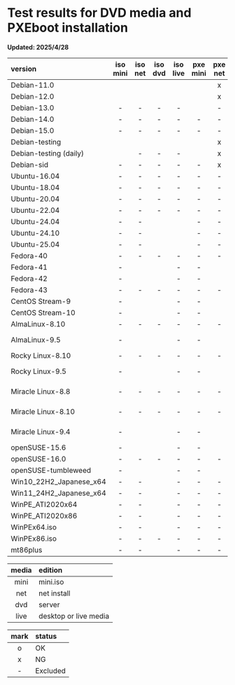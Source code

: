 # **Test results for DVD media and PXEboot installation**  
  
**Updated: 2025/4/28**  
  
|         version          | iso mini| iso net | iso dvd | iso live| pxe mini| pxe net | pxe dvd | pxe live|      code name      | life |  release   |support end | long term  |    rhel    |         kerne         |         note         |
| :----------------------- | :-----: | :-----: | :-----: | :-----: | :-----: | :-----: | :-----: | :-----: | :------------------ | :--: | :--------: | :--------: | :--------: | :--------: | :-------------------- | :------------------- |
| Debian-11.0              |         |         |         |         |         |    x    |    x    |    x    | Bullseye            | LTS  | 2021/08/14 | 2024/08/15 | 2026/08/31 |            | 5.10                  | oldstable            |
| Debian-12.0              |         |         |         |         |         |    x    |    x    |    x    | Bookworm            |      | 2023/06/10 | 2026/06/xx | 2028/06/xx |            | 6.1                   | stable               |
| Debian-13.0              |    -    |    -    |    -    |    -    |         |    -    |    -    |    -    | Trixie              |      | 2025/xx/xx | 20xx/xx/xx | 20xx/xx/xx |            |                       | testing              |
| Debian-14.0              |    -    |    -    |    -    |    -    |    -    |    -    |    -    |    -    | Forky               |      | 2027/xx/xx | 20xx/xx/xx | 20xx/xx/xx |            |                       |                      |
| Debian-15.0              |    -    |    -    |    -    |    -    |    -    |    -    |    -    |    -    | Duke                |      | 20xx/xx/xx | 20xx/xx/xx | 20xx/xx/xx |            |                       |                      |
| Debian-testing           |         |         |         |         |         |    x    |    x    |    x    | Testing             |      | 20xx/xx/xx | 20xx/xx/xx | 20xx/xx/xx |            |                       | testing              |
| Debian-testing (daily)   |         |    -    |    -    |    -    |         |    x    |    x    |    x    | Testing             |      | 20xx/xx/xx | 20xx/xx/xx | 20xx/xx/xx |            |                       | testing_daily_build  |
| Debian-sid               |    -    |    -    |    -    |    -    |    -    |    x    |    x    |    x    | SID                 |      | 20xx/xx/xx | 20xx/xx/xx | 20xx/xx/xx |            |                       | sid                  |
| Ubuntu-16.04             |    -    |    -    |    -    |    -    |    -    |    -    |    -    |    -    | Xenial_Xerus        | LTS  | 2016/04/21 | 2021/04/30 | 2026/04/23 |            | 4.4                   |                      |
| Ubuntu-18.04             |    -    |    -    |    -    |    -    |    -    |    -    |    -    |    -    | Bionic_Beaver       | LTS  | 2018/04/26 | 2023/05/31 | 2028/04/26 |            | 4.15                  |                      |
| Ubuntu-20.04             |    -    |    -    |    -    |    -    |    -    |    -    |    -    |    -    | Focal_Fossa         |      | 2020/04/23 | 2025/05/29 | 2030/04/23 |            | 5.4                   |                      |
| Ubuntu-22.04             |    -    |    -    |    -    |    -    |    -    |    -    |    -    |    -    | Jammy_Jellyfish     |      | 2022/04/21 | 2027/06/01 | 2032/04/21 |            | 5.15 or 5.17          |                      |
| Ubuntu-24.04             |    -    |    -    |         |         |    -    |    -    |         |         | Noble_Numbat        |      | 2024/04/25 | 2029/05/31 | 2034/04/25 |            | 6.8                   |                      |
| Ubuntu-24.10             |    -    |    -    |         |         |    -    |    -    |         |         | Oracular_Oriole     |      | 2024/10/10 | 2025/07/xx |            |            | 6.11                  |                      |
| Ubuntu-25.04             |    -    |    -    |         |         |    -    |    -    |         |         | Plucky_Puffin       |      | 2025/04/17 | 2026/01/xx |            |            | 6.14                  |                      |
| Fedora-40                |    -    |    -    |    -    |    -    |    -    |    -    |    -    |    -    |                     |      | 2024/04/23 | 2025/05/28 |            |            | 6.8                   |                      |
| Fedora-41                |    -    |         |         |    -    |    -    |         |         |    -    |                     |      | 2024/10/29 | 2025/11/19 |            |            | 6.11                  |                      |
| Fedora-42                |    -    |         |         |    -    |    -    |         |         |    -    |                     |      | 2025/04/15 | 2026/05/13 |            |            | 6.14                  |                      |
| Fedora-43                |    -    |    -    |    -    |    -    |    -    |    -    |    -    |    -    |                     |      | 2025/11/11 | 2026/12/02 |            |            |                       |                      |
| CentOS Stream-9          |    -    |         |         |    -    |    -    |         |         |    -    |                     |      | 2021/12/03 | 2027/05/31 |            |            | 5.14.0                |                      |
| CentOS Stream-10         |    -    |         |         |    -    |    -    |         |         |    -    | Coughlan            |      | 2024/12/12 | 2030/01/01 |            |            | 6.12.0                |                      |
| AlmaLinux-8.10           |    -    |    -    |    -    |    -    |    -    |    -    |    -    |    -    | Cerulean_Leopard    |      | 2024/05/28 |            |            | 2024/05/22 | 4.18.0-553            |                      |
| AlmaLinux-9.5            |    -    |         |         |    -    |    -    |         |         |    -    | Teal_Serval         |      | 2024/11/18 |            |            | 2024/11/13 | 5.14.0-503.11.1       |                      |
| Rocky Linux-8.10         |    -    |    -    |    -    |    -    |    -    |    -    |    -    |    -    | Green_Obsidian      |      | 2024/05/30 |            |            | 2024/05/22 | 4.18.0-553            |                      |
| Rocky Linux-9.5          |    -    |         |         |    -    |    -    |         |         |    -    | Blue_Onyx           |      | 2024/11/19 |            |            | 2024/11/12 | 5.14.0-503.14.1       |                      |
| Miracle Linux-8.8        |    -    |    -    |    -    |    -    |    -    |    -    |    -    |    -    |                     |      | 2023/10/05 |            |            | 2023/05/16 | 4.18.0-477.el8        |                      |
| Miracle Linux-8.10       |    -    |    -    |    -    |    -    |    -    |    -    |    -    |    -    | Peony               |      | 2024/10/17 |            |            | 2024/05/22 | 4.18.0-553.el8_10     |                      |
| Miracle Linux-9.4        |    -    |         |         |    -    |    -    |         |         |    -    | Feige               |      | 2024/09/02 |            |            | 2024/04/30 | 5.14.0-427.13.1.el9_4 |                      |
| openSUSE-15.6            |    -    |         |         |    -    |    -    |         |         |    -    |                     |      | 2024/06/12 | 2025/12/31 |            |            | 6.4                   |                      |
| openSUSE-16.0            |    -    |    -    |    -    |    -    |    -    |    -    |    -    |    -    |                     |      | 2025/10/xx | 20xx/xx/xx |            |            |                       |                      |
| openSUSE-tumbleweed      |    -    |         |         |    -    |    -    |         |         |    -    |                     |      | 2014/11/xx | 20xx/xx/xx |            |            |                       |                      |
| Win10_22H2_Japanese_x64  |    -    |    -    |         |    -    |    -    |    -    |         |    -    |                     |      | 20xx/xx/xx | 20xx/xx/xx |            |            |                       |                      |
| Win11_24H2_Japanese_x64  |    -    |    -    |         |    -    |    -    |    -    |         |    -    |                     |      | 20xx/xx/xx | 20xx/xx/xx |            |            |                       |                      |
| WinPE_ATI2020x64         |    -    |    -    |         |    -    |    -    |    -    |         |    -    |                     |      | 20xx/xx/xx | 20xx/xx/xx |            |            |                       |                      |
| WinPE_ATI2020x86         |    -    |    -    |         |    -    |    -    |    -    |         |    -    |                     |      | 20xx/xx/xx | 20xx/xx/xx |            |            |                       |                      |
| WinPEx64.iso             |    -    |    -    |         |    -    |    -    |    -    |         |    -    |                     |      | 20xx/xx/xx | 20xx/xx/xx |            |            |                       |                      |
| WinPEx86.iso             |    -    |    -    |    -    |    -    |    -    |    -    |    -    |    -    |                     |      | 20xx/xx/xx | 20xx/xx/xx |            |            |                       |                      |
| mt86plus                 |    -    |    -    |         |    -    |    -    |    -    |         |    -    |                     |      | 20xx/xx/xx | 20xx/xx/xx |            |            |                       |                      |
  
| media |        edition        |
| :---: | :-------------------- |
| mini  | mini.iso              |
| net   | net install           |
| dvd   | server                |
| live  | desktop or live media |
  
| mark |  status  |
| :--: | :------- |
|  o   | OK       |
|  x   | NG       |
|  -   | Excluded |
  